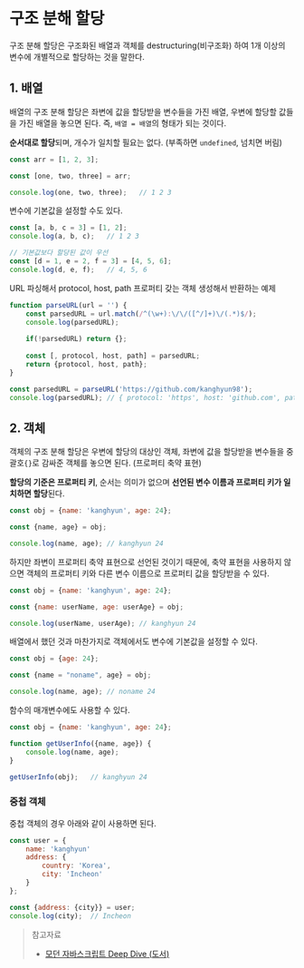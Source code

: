 # 구조 분해 할당

구조 분해 할당은 구조화된 배열과 객체를 destructuring(비구조화) 하여 1개 이상의 변수에 개별적으로 할당하는 것을 말한다.

## 1. 배열

배열의 구조 분해 할당은 좌변에 값을 할당받을 변수들을 가진 배열, 우변에 할당할 값들을 가진 배열을 놓으면 된다. 즉, `배열 = 배열`의 형태가 되는 것이다.

**순서대로 할당**되며, 개수가 일치할 필요는 없다. (부족하면 `undefined`, 넘치면 버림)

```js
const arr = [1, 2, 3];

const [one, two, three] = arr;

console.log(one, two, three);	// 1 2 3
```



변수에 기본값을 설정할 수도 있다.

```js
const [a, b, c = 3] = [1, 2];
console.log(a, b, c);	// 1 2 3

// 기본값보다 할당된 값이 우선
const [d = 1, e = 2, f = 3] = [4, 5, 6];
console.log(d, e, f);	// 4, 5, 6
```



URL 파싱해서 protocol, host, path 프로퍼티 갖는 객체 생성해서 반환하는 예제

```js
function parseURL(url = '') {
    const parsedURL = url.match(/^(\w+):\/\/([^/]+)\/(.*)$/);
    console.log(parsedURL);
    
    if(!parsedURL) return {};
    
    const [, protocol, host, path] = parsedURL;
    return {protocol, host, path};
}

const parsedURL = parseURL('https://github.com/kanghyun98');
console.log(parsedURL);	// { protocol: 'https', host: 'github.com', path: 'kanghyun98' }
```



## 2. 객체

객체의 구조 분해 할당은 우변에 할당의 대상인 객체, 좌변에 값을 할당받을 변수들을 중괄호`{}`로 감싸준 객체를 놓으면 된다. (프로퍼티 축약 표현)

**할당의 기준은 프로퍼티 키**, 순서는 의미가 없으며 **선언된 변수 이름과 프로퍼티 키가 일치하면 할당**된다.

```js
const obj = {name: 'kanghyun', age: 24};

const {name, age} = obj;

console.log(name, age);	// kanghyun 24
```



하지만 좌변이 프로퍼티 축약 표현으로 선언된 것이기 때문에, 축약 표현을 사용하지 않으면 객체의 프로퍼티 키와 다른 변수 이름으로 프로퍼티 값을 할당받을 수 있다.

```js
const obj = {name: 'kanghyun', age: 24};

const {name: userName, age: userAge} = obj;

console.log(userName, userAge);	// kanghyun 24
```



배열에서 했던 것과 마찬가지로 객체에서도 변수에 기본값을 설정할 수 있다.

```js
const obj = {age: 24};

const {name = "noname", age} = obj;

console.log(name, age);	// noname 24
```



함수의 매개변수에도 사용할 수 있다.

```js
const obj = {name: 'kanghyun', age: 24};

function getUserInfo({name, age}) {
	console.log(name, age);
}

getUserInfo(obj);	// kanghyun 24
```



### 중첩 객체

중첩 객체의 경우 아래와 같이 사용하면 된다.

```js
const user = {
	name: 'kanghyun'
    address: {
    	country: 'Korea',
    	city: 'Incheon'
	}
};

const {address: {city}} = user;
console.log(city);	// Incheon
```





> 참고자료
>
> - [모던 자바스크립트 Deep Dive (도서)](http://www.yes24.com/Product/Goods/92742567)

